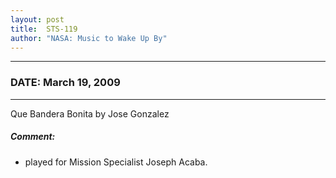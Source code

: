 ```yaml
---
layout: post
title:  STS-119
author: "NASA: Music to Wake Up By"
---
```


----
### DATE: March 19, 2009
----
Que Bandera Bonita by Jose Gonzalez

##### Comment:
* played for Mission Specialist Joseph Acaba.
